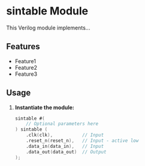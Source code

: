 # sintable Module

This Verilog module implements...

## Features

* Feature1
* Feature2
* Feature3

## Usage

1. **Instantiate the module:**

   ```verilog
   sintable #(
       // Optional parameters here 
   ) sintable (
       .clk(clk),           // Input
       .reset_n(reset_n),   // Input - active low
       .data_in(data_in),   // Input
       .data_out(data_out)  // Output
   );
